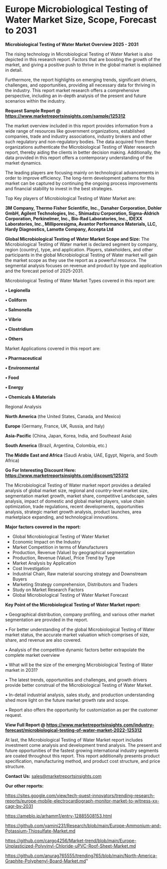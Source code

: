 # Europe Microbiological Testing of Water Market Size, Scope, Forecast to 2031

<Strong> Microbiological Testing of Water Market Overview 2025 - 2031</strong>

The rising technology in Microbiological Testing of Water Market is also depicted in this research report. Factors that are boosting the growth of the market, and giving a positive push to thrive in the global market is explained in detail.

Furthermore, the report highlights on emerging trends, significant drivers, challenges, and opportunities, providing all necessary data for thriving in the industry. This report market research offers a comprehensive perspective, including an in-depth analysis of the present and future scenarios within the industry.

<strong>Request Sample Report @ <a href=https://www.marketreportsinsights.com/sample/125312>https://www.marketreportsinsights.com/sample/125312</a></strong>

The market overview included in this report provides information from a wide range of resources like government organizations, established companies, trade and industry associations, industry brokers and other such regulatory and non-regulatory bodies. The data acquired from these organizations authenticate the Microbiological Testing of Water research report, thereby aiding the clients in better decision making. Additionally, the data provided in this report offers a contemporary understanding of the market dynamics.

The leading players are focusing mainly on technological advancements in order to improve efficiency. The long-term development patterns for this market can be captured by continuing the ongoing process improvements and financial stability to invest in the best strategies.

Top Key players of Microbiological Testing of Water Market are:

<strong>3M Company, Thermo Fisher Scientific, Inc., Danaher Corporation, Dohler GmbH, Agilent Technologies, Inc., Shimadzu Corporation, Sigma-Aldrich Corporation, Perkinelmer, Inc., Bio-Rad Laboratories, Inc., IDEXX Laboratories, Inc., Milliporesigma, Avantor Performance Materials, LLC, Hardy Diagnostics, Lamotte Company, Accepta Ltd</strong>

<strong><b>Global Microbiological Testing of Water Market Scope and Size:</b></strong>
The Microbiological Testing of Water market is declared segment by company, region (country), type, and application. Players, stakeholders, and other participants in the global Microbiological Testing of Water market will gain the market scope as they use the report as a powerful resource. The segmental analysis focuses on revenue and product by type and application and the forecast period of 2025-2031.

Microbiological Testing of Water Market Types covered in this report are:

<strong>• Legionella

• Coliform

• Salmonella

• Vibrio

• Clostridium

• Others</strong>

Market Applications covered in this report are:

<strong>• Pharmaceutical

• Environmental

• Food

• Energy

• Chemicals & Materials</strong> 

Regional Analysis

<strong>North America</strong> (the United States, Canada, and Mexico)

<strong>Europe</strong> (Germany, France, UK, Russia, and Italy)

<strong>Asia-Pacific</strong> (China, Japan, Korea, India, and Southeast Asia)

<strong>South America</strong> (Brazil, Argentina, Colombia, etc.)

<strong>The Middle East and Africa</strong> (Saudi Arabia, UAE, Egypt, Nigeria, and South Africa)

<strong>Go For Interesting Discount Here: <a href=https://www.marketreportsinsights.com/discount/125312>https://www.marketreportsinsights.com/discount/125312</a></strong>

The Microbiological Testing of Water market report provides a detailed analysis of global market size, regional and country-level market size, segmentation market growth, market share, competitive Landscape, sales analysis, impact of domestic and global market players, value chain optimization, trade regulations, recent developments, opportunities analysis, strategic market growth analysis, product launches, area marketplace expanding, and technological innovations.

<strong><b>Major factors covered in the report:</b></strong>
<ul>
  <li>Global Microbiological Testing of Water Market </li>
  <li>Economic Impact on the Industry</li>
  <li>Market Competition in terms of Manufacturers</li>
  <li>Production, Revenue (Value) by geographical segmentation</li>
  <li>Production, Revenue (Value), Price Trend by Type</li>
  <li>Market Analysis by Application</li>
  <li>Cost Investigation</li>
  <li>Industrial Chain, Raw material sourcing strategy and Downstream Buyers</li>
  <li>Marketing Strategy comprehension, Distributors and Traders</li>
  <li>Study on Market Research Factors</li>
  <li>Global Microbiological Testing of Water Market Forecast</li>
</ul>

<strong><b>Key Point of the Microbiological Testing of Water Market report:</b></strong>

• Geographical distribution, company profiling, and various other market segmentation are provided in the report.

• For better understanding of the global Microbiological Testing of Water market status, the accurate market valuation which comprises of size, share, and revenue are also covered.

• Analysis of the competitive dynamic factors better extrapolate the complete market overview

• What will be the size of the emerging Microbiological Testing of Water market in 2031?

• The latest trends, opportunities and challenges, and growth drivers provide better construal of the Microbiological Testing of Water Market.

• In-detail industrial analysis, sales study, and production understanding shed more light on the future market growth rate and scope.

• Report also offers the opportunity for customization as per the customer request.

<strong><b>View Full Report @ <a href=https://www.marketreportsinsights.com/industry-forecast/microbiological-testing-of-water-market-2022-125312>https://www.marketreportsinsights.com/industry-forecast/microbiological-testing-of-water-market-2022-125312</a></b></strong>


At last, the Microbiological Testing of Water Market report includes investment come analysis and development trend analysis. The present and future opportunities of the fastest growing international industry segments are coated throughout this report. This report additionally presents product specification, manufacturing method, and product cost structure, and price structure.

<strong>Contact Us:</strong>
sales@marketreportsinsights.com

<strong>Our other reports:</strong>

<a href=https://sites.google.com/view/tech-quest-innovators/trending-research-reports/europe-mobile-electrocardiograph-monitor-market-to-witness-xx-cagr-by-2031>https://sites.google.com/view/tech-quest-innovators/trending-research-reports/europe-mobile-electrocardiograph-monitor-market-to-witness-xx-cagr-by-2031</a>

<a href=https://ameblo.jp/arhamm1/entry-12885508153.html>https://ameblo.jp/arhamm1/entry-12885508153.html</a>

<a href=https://github.com/yamini231/Research/blob/main/Europe-Ammonium-and-Potassium-Thiosulfate-Market.md>https://github.com/yamini231/Research/blob/main/Europe-Ammonium-and-Potassium-Thiosulfate-Market.md</a>

<a href=https://github.com/cargo4256/Market-trend/blob/main/Europe-Unplasticized-Polyvinyl-Chloride-uPVC-Roof-Sheet-Market.md>https://github.com/cargo4256/Market-trend/blob/main/Europe-Unplasticized-Polyvinyl-Chloride-uPVC-Roof-Sheet-Market.md</a>

<a href=https://github.com/anurag765555/trending765/blob/main/North-America-Graphite-Polyphenyl-Board-Market.md>https://github.com/anurag765555/trending765/blob/main/North-America-Graphite-Polyphenyl-Board-Market.md</a>"

